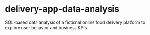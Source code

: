 # delivery-app-data-analysis
SQL-based data analysis of a fictional online food delivery platform to explore user behavior and business KPIs.
